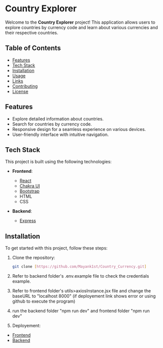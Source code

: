 # Country Explorer

Welcome to the **Country Explorer** project! This application allows users to explore countries by currency code and learn about various currencies and their respective countries.

## Table of Contents

- [Features](#features)
- [Tech Stack](#tech-stack)
- [Installation](#installation)
- [Usage](#usage)
- [Links](#links)
- [Contributing](#contributing)
- [License](#license)

## Features

- Explore detailed information about countries.
- Search for countries by currency code.
- Responsive design for a seamless experience on various devices.
- User-friendly interface with intuitive navigation.

## Tech Stack

This project is built using the following technologies:

- **Frontend**:
  - [React](https://reactjs.org/)
  - [Chakra UI](https://chakra-ui.com/)
  - [Bootstrap](https://getbootstrap.com/)
  - HTML
  - CSS

- **Backend**:
  - [Express](https://expressjs.com/)



## Installation

To get started with this project, follow these steps:


1. Clone the repository:
   ```bash
   git clone [https://github.com/Mayank1st/Country_Currency.git]
   

2. Refer to backend folder's .env.example file to check the credentials example.
3. Refer to frontend folder's utils>axiosInstance.jsx file and change the baseURL to "localhost 8000" (if deployement link shows error or using github to execute the program)
4. run the backend folder "npm run dev" and frontend folder "npm run dev"


5. Deployement:
  - [Frontend](https://world-currency-app.netlify.app/)
  - [Backend](https://country-currency-sp3l.onrender.com)

